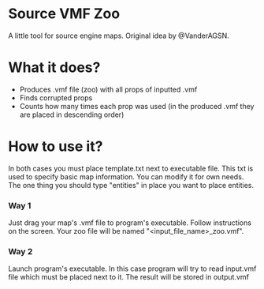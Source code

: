 # Source VMF Zoo
A little tool for source engine maps. Original idea by @VanderAGSN.

# What it does?
* Produces .vmf file (zoo) with all props of inputted .vmf
* Finds corrupted props 
* Counts how many times each prop was used (in the produced .vmf they are placed in descending order)

# How to use it?
In both cases you must place template.txt next to executable file. This txt is used to specify basic map information. You can modify it for own needs. The one thing you should type "entities" in place you want to place entities.

### Way 1
Just drag your map's .vmf file to program's executable. Follow instructions on the screen. Your zoo file will be named "<input_file_name>_zoo.vmf".
### Way 2
Launch program's executable. In this case program will try to read input.vmf file which must be placed next to it. The result will be stored in output.vmf



